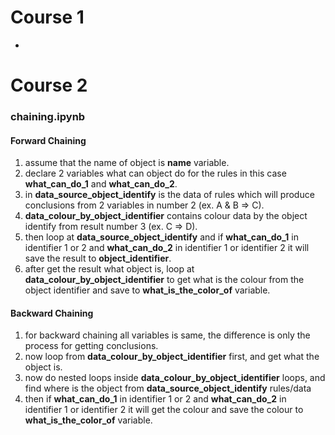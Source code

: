 # Course 1
-

# Course 2
### chaining.ipynb
#### Forward Chaining
1. assume that the name of object is **name** variable.
2. declare 2 variables what can object do for the rules in this case **what_can_do_1** and **what_can_do_2**.
3. in **data_source_object_identify** is the data of rules which will produce conclusions from 2 variables in number 2 (ex. A & B => C).
4.  **data_colour_by_object_identifier** contains colour data by the object identify from result number 3 (ex. C => D).
5. then loop at **data_source_object_identify** and if **what_can_do_1** in identifier 1 or 2 and **what_can_do_2** in identifier 1 or identifier 2 it will save the result to **object_identifier**.
6. after get the result what object is, loop at **data_colour_by_object_identifier** to get what is the colour from the object identifier and save to **what_is_the_color_of** variable.

#### Backward Chaining
1. for backward chaining all variables is same, the difference is only the process for getting conclusions.
2. now loop from **data_colour_by_object_identifier** first, and get what the object is.
3. now do nested loops inside **data_colour_by_object_identifier** loops, and find where is the object from **data_source_object_identify** rules/data
4. then if **what_can_do_1** in identifier 1 or 2 and **what_can_do_2** in identifier 1 or identifier 2 it will get the colour and save the colour to **what_is_the_color_of** variable.
